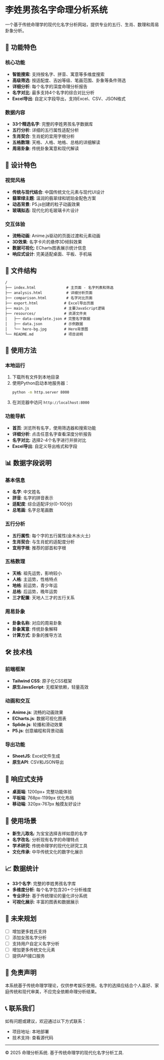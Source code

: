 # 李姓男孩名字命理分析系统

一个基于传统命理学的现代化名字分析网站，提供专业的五行、生肖、数理和周易卦象分析。

## 🌟 功能特色

### 核心功能
- **智能搜索**: 支持按名字、拼音、寓意等多维度搜索
- **高级筛选**: 按适配度、吉凶等级、笔画范围、卦象等条件筛选
- **详细分析**: 每个名字的深度命理分析报告
- **名字对比**: 最多支持4个名字的综合对比分析
- **Excel导出**: 自定义字段导出，支持Excel、CSV、JSON格式

### 数据内容
- **33个精选名字**: 完整的李姓男孩名字数据库
- **五行分析**: 详细的五行属性适配分析
- **生肖契合**: 生肖蛇的宜用字根分析
- **五格数理**: 天格、人格、地格、总格的详细解读
- **周易卦象**: 传统卦象寓意和现代解读

## 🎨 设计特色

### 视觉风格
- **传统与现代结合**: 中国传统文化元素与现代UI设计
- **翡翠绿主题**: 温润的翡翠绿和琥珀金配色方案
- **动态背景**: P5.js创建的粒子动画效果
- **玻璃拟态**: 现代化的毛玻璃卡片设计

### 交互体验
- **流畅动画**: Anime.js驱动的页面过渡和元素动画
- **3D效果**: 名字卡片的悬停3D倾斜效果
- **数据可视化**: ECharts图表展示统计信息
- **响应式设计**: 完美适配桌面、平板、手机端

## 📁 文件结构

```
/
├── index.html              # 主页面 - 名字列表和筛选
├── analysis.html           # 详细分析页面
├── comparison.html         # 名字对比页面  
├── export.html            # Excel导出页面
├── main.js                # 主要JavaScript逻辑
├── resources/             # 资源文件夹
│   ├── data-complete.json # 完整名字数据
│   ├── data.json          # 示例数据
│   └── hero-bg.jpg        # Hero背景图
└── README.md              # 项目说明
```

## 🚀 使用方法

### 本地运行
1. 下载所有文件到本地目录
2. 使用Python启动本地服务器：
   ```bash
   python -m http.server 8000
   ```
3. 在浏览器中访问 `http://localhost:8000`

### 功能导航
- **首页**: 浏览所有名字，使用筛选器和搜索功能
- **详细分析**: 点击任意名字查看深度分析报告
- **名字对比**: 选择2-4个名字进行并排对比
- **Excel导出**: 自定义导出格式和字段

## 📊 数据字段说明

### 基本信息
- **名字**: 中文姓名
- **拼音**: 名字的拼音表示
- **适配度**: 综合适配评分(0-100分)
- **总笔画**: 名字总笔画数

### 五行分析
- **五行属性**: 每个字的五行属性(金木水火土)
- **生肖契合**: 与生肖蛇的适配度分析
- **宜用字根**: 推荐的部首和字根

### 五格数理
- **天格**: 祖先运势，影响较小
- **人格**: 主运势，性格特点
- **地格**: 前运势，青少年运
- **总格**: 后运势，晚年运势
- **三才配置**: 天地人三才的五行关系

### 周易卦象
- **卦象名称**: 对应的周易卦象
- **卦象寓意**: 传统卦象解释
- **计算方式**: 卦象的推导方法

## 🛠️ 技术栈

### 前端框架
- **Tailwind CSS**: 原子化CSS框架
- **原生JavaScript**: 无框架依赖，轻量高效

### 动画和交互
- **Anime.js**: 流畅的动画效果
- **ECharts.js**: 数据可视化图表
- **Splide.js**: 轮播和滑动效果
- **P5.js**: 创意编程和背景动画

### 导出功能
- **SheetJS**: Excel文件生成
- **原生API**: CSV和JSON导出

## 📱 响应式支持

- **桌面端**: 1200px+ 完整功能体验
- **平板端**: 768px-1199px 优化布局
- **移动端**: 320px-767px 触摸友好设计

## 🎯 使用场景

- **新生儿取名**: 为宝宝选择吉祥如意的名字
- **名字改名**: 分析现有名字的命理特点
- **学术研究**: 传统命理学的现代化研究工具
- **文化传承**: 中华传统文化的数字化展示

## 📈 数据统计

- **33个名字**: 完整的李姓男孩名字库
- **多维度分析**: 每个名字包含20+个分析维度
- **专业评分**: 基于传统理论的量化评分系统
- **可视化展示**: 丰富的图表和数据展示

## 🔮 未来规划

- [ ] 增加更多姓氏支持
- [ ] 添加女孩名字分析
- [ ] 支持用户自定义名字分析
- [ ] 增加更多传统文化元素
- [ ] 提供API接口服务

## 📄 免责声明

本系统基于传统命理学理论，仅供参考娱乐使用。名字的选择应结合个人喜好、家庭传统和现代审美，不应完全依赖命理分析结果。

## 📞 联系我们

如有问题或建议，欢迎通过以下方式联系：
- 项目地址: 本地部署
- 技术支持: 查看源代码

---

© 2025 命理分析系统. 基于传统命理学的现代化名字分析工具.